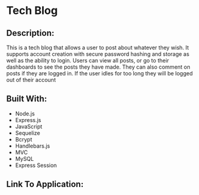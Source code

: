 # Tech Blog

## Description:

This is a tech blog that allows a user to post about whatever they wish. It supports account creation with secure password hashing and storage as well as the ability to login. Users can view all posts, or go to their dashboards to see the posts they have made. They can also comment on posts if they are logged in. If the user idles for too long they will be logged out of their account

## Built With:

- Node.js
- Express.js
- JavaScript
- Sequelize
- Bcrypt
- Handlebars.js
- MVC
- MySQL
- Express Session

## Link To Application:


